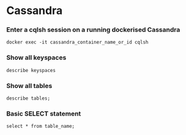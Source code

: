 # Cassandra

### Enter a cqlsh session on a running dockerised Cassandra
```shell
docker exec -it cassandra_container_name_or_id cqlsh
```

### Show all keyspaces
```shell
describe keyspaces
```

### Show all tables
```shell
describe tables;
```

### Basic SELECT statement
```shell
select * from table_name;
```
